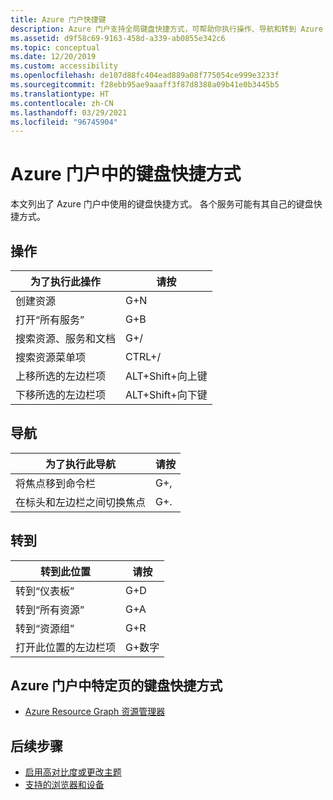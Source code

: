 ```yaml
---
title: Azure 门户快捷键
description: Azure 门户支持全局键盘快捷方式，可帮助你执行操作、导航和转到 Azure 门户中的位置。
ms.assetid: d9f58c69-9163-458d-a339-ab0855e342c6
ms.topic: conceptual
ms.date: 12/20/2019
ms.custom: accessibility
ms.openlocfilehash: de107d88fc404ead889a08f775054ce999e3233f
ms.sourcegitcommit: f28ebb95ae9aaaff3f87d8388a09b41e0b3445b5
ms.translationtype: HT
ms.contentlocale: zh-CN
ms.lasthandoff: 03/29/2021
ms.locfileid: "96745904"
---
```

# <a name="keyboard-shortcuts-in-the-azure-portal"></a>Azure 门户中的键盘快捷方式

本文列出了 Azure 门户中使用的键盘快捷方式。 各个服务可能有其自己的键盘快捷方式。

## <a name="actions"></a>操作

|为了执行此操作 |请按 |
| --- | --- |
|创建资源|G+N|
| 打开“所有服务”|G+B|
|搜索资源、服务和文档|G+/|
|搜索资源菜单项|CTRL+/ |
|上移所选的左边栏项 |ALT+Shift+向上键|
|下移所选的左边栏项 |ALT+Shift+向下键|

## <a name="navigation"></a>导航

|为了执行此导航 |请按 |
| --- | --- |
|将焦点移到命令栏 |G+, |
|在标头和左边栏之间切换焦点 | G+. |

## <a name="go-to"></a>转到

|转到此位置 |请按 |
| --- | --- |
|转到“仪表板”  |G+D |
|转到“所有资源” |G+A |
|转到“资源组” |G+R |
|打开此位置的左边栏项 |G+数字|

## <a name="keyboard-shortcuts-for-specific-pages-in-the-azure-portal"></a>Azure 门户中特定页的键盘快捷方式

- [Azure Resource Graph 资源管理器](../governance/resource-graph/reference/keyboard-shortcuts.md)

## <a name="next-steps"></a>后续步骤

- [启用高对比度或更改主题](set-preferences.md#choose-a-theme-or-enable-high-contrast)
- [支持的浏览器和设备](azure-portal-supported-browsers-devices.md)
